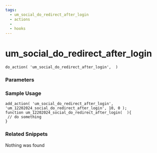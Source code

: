 ```yaml
---
tags: 
  - um_social_do_redirect_after_login
  - actions
  - 
  - hooks
---
```

# um\_social\_do\_redirect\_after\_login

``` php:no-line-numbers
do_action( 'um_social_do_redirect_after_login',  )
```
<div class='hook-sep'></div>

### Parameters

<div class='hook-sep'></div>



### Sample Usage

``` php:no-line-numbers
add_action( 'um_social_do_redirect_after_login', 'um_12202024_social_do_redirect_after_login', 10, 0 );
function um_12202024_social_do_redirect_after_login(  ){
 // do something
}
```
<div class='hook-sep'></div>



### Related Snippets

Nothing was found

